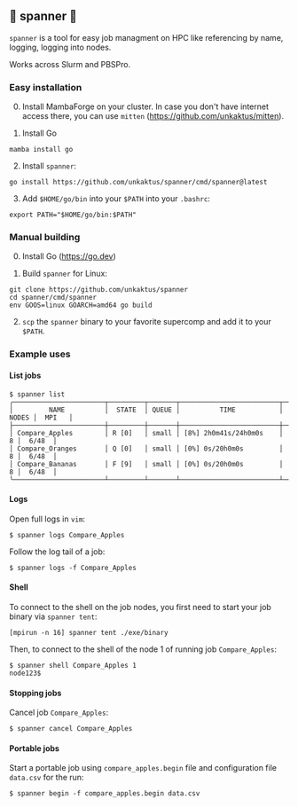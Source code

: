 ## 🔧 spanner 🔧

`spanner` is a tool for easy job managment on HPC like referencing by name, logging, logging into nodes.

Works across Slurm and PBSPro.

### Easy installation

0. Install MambaForge on your cluster. In case you don't
have internet access there, you can use `mitten` (https://github.com/unkaktus/mitten).

1. Install Go
```shell
mamba install go
```

2. Install `spanner`:
```shell
go install https://github.com/unkaktus/spanner/cmd/spanner@latest
```

3. Add `$HOME/go/bin` into your `$PATH` into your `.bashrc`:
```shell
export PATH="$HOME/go/bin:$PATH"
```

### Manual building

0. Install Go (https://go.dev)

1. Build `spanner` for Linux:
```shell
git clone https://github.com/unkaktus/spanner
cd spanner/cmd/spanner
env GOOS=linux GOARCH=amd64 go build
```
2. `scp` the `spanner` binary to your favorite supercomp and add it to your `$PATH`.


### Example uses

#### List jobs

```shell
$ spanner list
╭───────────────────────┬─────────┬───────┬─────────────────────────┬───────┬────────╮
│         NAME          │  STATE  │ QUEUE │          TIME           │ NODES │  MPI   │
├───────────────────────┼─────────┼───────┼─────────────────────────┼───────┼────────┤
│ Compare_Apples        │ R [0]   │ small │ [8%] 2h0m41s/24h0m0s    │     8 │  6/48  │
│ Compare_Oranges       │ Q [0]   │ small │ [0%] 0s/20h0m0s         │     8 │  6/48  │
│ Compare_Bananas       │ F [9]   │ small │ [0%] 0s/20h0m0s         │     8 │  6/48  │
╰───────────────────────┴─────────┴───────┴─────────────────────────┴───────┴────────╯
```

#### Logs

Open full logs in `vim`:

```shell
$ spanner logs Compare_Apples
```

Follow the log tail of a job:

```shell
$ spanner logs -f Compare_Apples
```

#### Shell

To connect to the shell on the job nodes, you first need
to start your job binary via `spanner tent`:

```shell
[mpirun -n 16] spanner tent ./exe/binary
```

Then, to connect to the shell of the node 1 of running job `Compare_Apples`:

```shell
$ spanner shell Compare_Apples 1
node123$
```

#### Stopping jobs

Cancel job `Compare_Apples`:

```shell
$ spanner cancel Compare_Apples
```

#### Portable jobs

Start a portable job using `compare_apples.begin` file 
and configuration file `data.csv` for the run:

```shell
$ spanner begin -f compare_apples.begin data.csv
```
